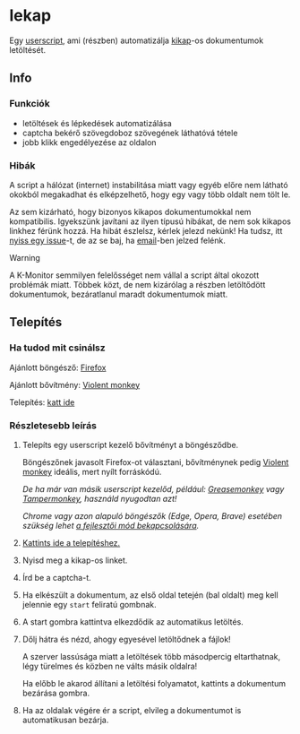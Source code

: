 # lekap

Egy [userscript](https://en.wikipedia.org/wiki/Userscript), ami (részben) automatizálja [kikap](https://kikap.kormany.hu/)-os dokumentumok letöltését.

## Info

### Funkciók
- letöltések és lépkedések automatizálása
- captcha bekérő szövegdoboz szövegének láthatóvá tétele
- jobb klikk engedélyezése az oldalon

### Hibák

A script a hálózat (internet) instabilitása miatt vagy egyéb előre nem látható okokból megakadhat és elképzelhető, hogy egy vagy több oldalt nem tölt le.

Az sem kizárható, hogy bizonyos kikapos dokumentumokkal nem kompatibilis. Igyekszünk javítani az ilyen típusú hibákat, de nem sok kikapos linkhez férünk hozzá. Ha hibát észlelsz, kérlek jelezd nekünk! Ha tudsz, itt [nyiss egy issue](https://github.com/k-monitor/lekap/issues/new?template=Blank+issue)-t, de az se baj, ha [email](mailto:info@k-monitor.hu)-ben jelzed felénk.

> [!WARNING]
> A K-Monitor semmilyen felelősséget nem vállal a script által okozott problémák miatt. Többek közt, de nem kizárólag a részben letöltődött dokumentumok, bezáratlanul maradt dokumentumok miatt.

## Telepítés

### Ha tudod mit csinálsz

Ajánlott böngésző: [Firefox](https://www.mozilla.org/en-US/firefox/new/)

Ajánlott bővítmény: [Violent monkey](https://addons.mozilla.org/en-US/firefox/addon/violentmonkey/)

Telepítés: [katt ide](https://github.com/k-monitor/lekap/releases/download/v1.0/lekap.user.js)

### Részletesebb leírás

1. Telepíts egy userscript kezelő bővítményt a böngésződbe.

   Böngészőnek javasolt Firefox-ot választani, bővítménynek pedig [Violent monkey](https://addons.mozilla.org/en-US/firefox/addon/violentmonkey/) ideális, mert nyílt forráskódú.

   *De ha már van másik userscript kezelőd, például: [Greasemonkey](https://addons.mozilla.org/en-US/firefox/addon/greasemonkey/) vagy [Tampermonkey](https://addons.mozilla.org/en-US/firefox/addon/tampermonkey/), használd nyugodtan azt!*

   *Chrome vagy azon alapuló böngészők (Edge, Opera, Brave) esetében szükség lehet [a fejlesztői mód bekapcsolására](https://www.tampermonkey.net/faq.php#Q209).*

3. [Kattints ide a telepítéshez.](https://github.com/k-monitor/lekap/releases/download/v1.0/lekap.user.js)

4. Nyisd meg a kikap-os linket.

5. Írd be a captcha-t.

6. Ha elkészült a dokumentum, az első oldal tetején (bal oldalt) meg kell jelennie egy `start` feliratú gombnak.

7. A start gombra kattintva elkezdődik az automatikus letöltés.

8. Dőlj hátra és nézd, ahogy egyesével letöltődnek a fájlok!

   A szerver lassúsága miatt a letöltések több másodpercig eltarthatnak, légy türelmes és közben ne válts másik oldalra!

   Ha előbb le akarod állítani a letöltési folyamatot, kattints a dokumentum bezárása gombra.

10. Ha az oldalak végére ér a script, elvileg a dokumentumot is automatikusan bezárja.
